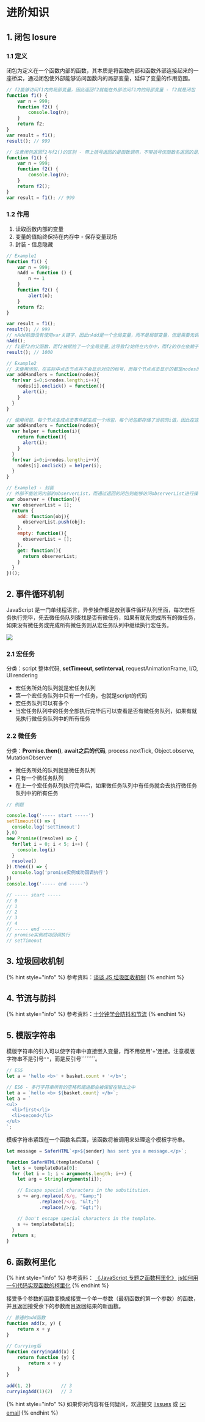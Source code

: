 # 进阶知识

## 1. 闭包 losure

### 1.1 定义

闭包为定义在一个函数内部的函数，其本质是将函数内部和函数外部连接起来的一座桥梁，通过闭包使外部能够访问函数内的局部变量，延伸了变量的作用范围。

```javascript
// f2能够访问f1内的局部变量，因此返回f2就能在外部访问f1内的局部变量 - f2就是闭包
function f1() {
    var n = 999;
    function f2() {
        console.log(n);
    }
    return f2;
}
var result = f1();
result(); // 999

// 注意闭包返回f2与f2()的区别 - 带上括号返回的是函数调用，不带括号仅函数名返回的是函数
function f1() {
    var n = 999;
    function f2() {
        console.log(n);
    }
    return f2();
}
var result = f1(); // 999
```

### 1.2 作用

1. 读取函数内部的变量
2. 变量的值始终保持在内存中 - 保存变量现场
3. 封装 - 信息隐藏

```javascript
// Example1 
function f1() {
    var n = 999;
    nAdd = function () {
        n += 1
    }
    function f2() {
        alert(n);
    }
    return f2;
}

var result = f1();
result(); // 999
// nAdd前面没有使用var关键字，因此nAdd是一个全局变量，而不是局部变量，但是需要先调用一次f1()才会生成全局变量nAdd。
nAdd();
// f1是f2的父函数，而f2被赋给了一个全局变量,这导致f2始终在内存中，而f2的存在依赖于f1，因此f1也始终在内存中，不会在调用结束后，被垃圾回收机制（garbage collection）回收，因此f1的局部变量n也一直保存在内存中。
result(); // 1000
```

```javascript
// Example2
// 未使用闭包，在实际中点击节点并不会显示对应的标号，而每个节点点击显示的都是nodes的长度值，因为i均来自for循环中i
var addHandlers = function(nodes){
  for(var i=0;i<nodes.length;i++){
    nodes[i].onclick() = function(){
      alert(i);
    }
  }
} 

// 使用闭包，每个节点生成点击事件都生成一个闭包，每个闭包都存储了当前的i值，因此在这个情况下能满足要求，在实际中点击节点会显示对应的标号。
var addHandlers = function(nodes){
  var helper = function(i){
    return function(){
      alert(i);
    }
  }
  for(var i=0;i<nodes.length;i++){
    nodes[i].onclick() = helper(i);
  }
}
```

```javascript
// Example3 - 封装
// 外部不能访问内部的observerList，而通过返回的闭包则能够访问observerList进行操作
var observer = (function(){
  var observerList = [];
  return {
    add: function(obj){
      observerList.push(obj);
    },
    empty: function(){
      observerList = [];
    },
    get: function(){
      return observerList;
    }
  }
})();
```

## 2. 事件循环机制

JavaScript 是一门单线程语言，异步操作都是放到事件循环队列里面，每次宏任务执行完毕，先去微任务队列查找是否有微任务，如果有就先完成所有的微任务，如果没有微任务或完成所有微任务则从宏任务队列中继续执行宏任务。

![](../.gitbook/assets/event_loop.png)

### 2.1 宏任务

分类：script 整体代码, **setTimeout, setInterval**, requestAnimationFrame, I/O, UI rendering

* 宏任务所处的队列就是宏任务队列
* 第一个宏任务队列中只有一个任务，也就是script的代码
* 宏任务队列可以有多个
* 当宏任务队列中的任务全部执行完毕后可以查看是否有微任务队列，如果有就先执行微任务队列中的所有任务

### 2.2 微任务

分类：**Promise.then\(\)**, **await之后的代码**, process.nextTick, Object.observe, MutationObserver

* 微任务所处的队列就是微任务队列
* 只有一个微任务队列
* 在上一个宏任务队列执行完毕后，如果微任务队列中有任务就会去执行微任务队列中的所有任务

```javascript
// 例题

console.log('----- start -----')
setTimeout(() => {
  console.log('setTimeout')
},0)
new Promise((resolve) => {
  for(let i = 0; i < 5; i++) {
    console.log(i)
  }
  resolve()
}).then(() => {
  console.log('promise实例成功回调执行')
})
console.log('----- end -----')

// ----- start -----
// 0
// 1
// 2
// 3
// 4
// ----- end -----
// promise实例成功回调执行
// setTimeout
```

## 3. 垃圾回收机制

{% hint style="info" %}
参考资料：[谈谈 JS 垃圾回收机制](https://segmentfault.com/a/1190000018605776)
{% endhint %}

## 4. 节流与防抖

{% hint style="info" %}
参考资料：[十分钟学会防抖和节流](https://www.cnblogs.com/zhuanzhuanfe/p/10633019.html)
{% endhint %}

## 5. 模版字符串

模版字符串的引入可以使字符串中直接嵌入变量，而不用使用'+'连接。注意模版字符串不是引号`""`，而是反引号````````。

```javascript
// ES5
let a = 'hello <b>' + basket.count + '</b>';

// ES6 - 多行字符串所有的空格和缩进都会被保留在输出之中
let a = `hello <b> ${basket.count} </b>`;
let a = `
<ul>
  <li>first</li>
  <li>second</li>
</ul>
`;
```

模板字符串紧跟在一个函数名后面，该函数将被调用来处理这个模板字符串。

```javascript
let message = SaferHTML`<p>${sender} has sent you a message.</p>`;

function SaferHTML(templateData) {
  let s = templateData[0];
  for (let i = 1; i < arguments.length; i++) {
    let arg = String(arguments[i]);

    // Escape special characters in the substitution.
    s += arg.replace(/&/g, "&amp;")
            .replace(/</g, "&lt;")
            .replace(/>/g, "&gt;");

    // Don't escape special characters in the template.
    s += templateData[i];
  }
  return s;
}
```

## 6. 函数柯里化

{% hint style="info" %}
参考资料： [《JavaScript 专题之函数柯里化》](https://github.com/mqyqingfeng/Blog/issues/42)  [js如何用一句代码实现函数的柯里化](https://www.jianshu.com/p/c87242cd2f6c)
{% endhint %}

接受多个参数的函数变换成接受一个单一参数（最初函数的第一个参数）的函数，并且返回接受余下的参数而且返回结果的新函数。

```javascript
// 普通的add函数
function add(x, y) {
    return x + y
}
​
// Currying后
function curryingAdd(x) {
    return function (y) {
        return x + y
    }
}
​
add(1, 2)           // 3
curryingAdd(1)(2)   // 3
```

{% hint style="info" %}
如果你对内容有任何疑问，欢迎提交 [❕issues](https://github.com/MrEnvision/Front-end_learning_notes/issues) 或 [ ✉️ email](mailto:EnvisionShen@gmail.com)
{% endhint %}

